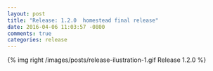 ```yaml
---
layout: post
title: "Release: 1.2.0  homestead final release"
date: 2016-04-06 11:03:57 -0800
comments: true
categories: release
---
```


{% img right /images/posts/release-ilustration-1.gif Release 1.2.0 %}
